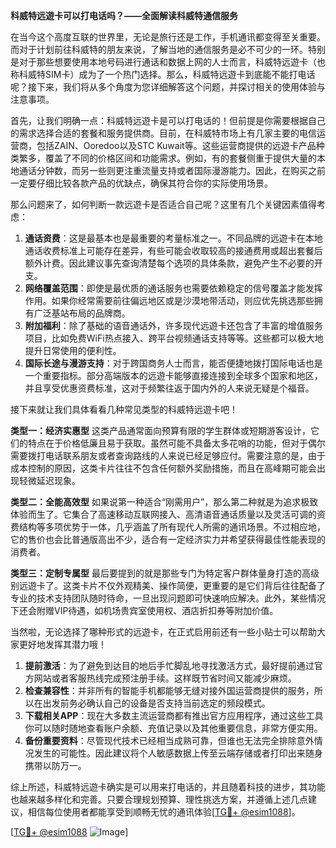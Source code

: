 **科威特远遊卡可以打电话吗？——全面解读科威特通信服务**

在当今这个高度互联的世界里，无论是旅行还是工作，手机通讯都变得至关重要。而对于计划前往科威特的朋友来说，了解当地的通信服务是必不可少的一环。特别是对于那些想要使用本地号码进行通话和数据上网的人士而言，科威特远遊卡（也称科威特SIM卡）成为了一个热门选择。那么，科威特远遊卡到底能不能打电话呢？接下来，我们将从多个角度为您详细解答这个问题，并探讨相关的使用体验与注意事项。

首先，让我们明确一点：科威特远遊卡是可以打电话的！但前提是你需要根据自己的需求选择合适的套餐和服务提供商。目前，在科威特市场上有几家主要的电信运营商，包括ZAIN、Ooredoo以及STC Kuwait等。这些运营商提供的远遊卡产品种类繁多，覆盖了不同的价格区间和功能需求。例如，有的套餐侧重于提供大量的本地通话分钟数，而另一些则更注重流量支持或者国际漫游能力。因此，在购买之前一定要仔细比较各款产品的优缺点，确保其符合你的实际使用场景。

那么问题来了，如何判断一款远遊卡是否适合自己呢？这里有几个关键因素值得考虑：

1. **通话资费**：这是最基本也是最重要的考量标准之一。不同品牌的远遊卡在本地通话收费标准上可能存在差异，有些可能会收取较高的接通费用或超出套餐后额外计费。因此建议事先查询清楚每个选项的具体条款，避免产生不必要的开支。
2. **网络覆盖范围**：即使是最优质的通话服务也需要依赖稳定的信号覆盖才能发挥作用。如果你经常需要前往偏远地区或是沙漠地带活动，则应优先挑选那些拥有广泛基站布局的品牌商。
3. **附加福利**：除了基础的语音通话外，许多现代远遊卡还包含了丰富的增值服务项目，比如免费WiFi热点接入、跨平台视频通话支持等等。这些都可以极大地提升日常使用的便利性。
4. **国际长途与漫游支持**：对于跨国商务人士而言，能否便捷地拨打国际电话也是一个重要指标。部分高端版本的远遊卡能够直接连接到全球多个国家和地区，并且享受优惠资费标准，这对于频繁往返于国内外的人来说无疑是个福音。

接下来就让我们具体看看几种常见类型的科威特远遊卡吧！

**类型一：经济实惠型**
这类产品通常面向预算有限的学生群体或短期游客设计，它们的特点在于价格低廉且易于获取。虽然可能不具备太多花哨的功能，但对于偶尔需要拨打电话联系朋友或者查询路线的人来说已经足够应付。需要注意的是，由于成本控制的原因，这类卡片往往不包含任何额外奖励措施，而且在高峰期可能会出现轻微延迟现象。

**类型二：全能高效型**
如果说第一种适合“刚需用户”，那么第二种就是为追求极致体验而生了。它集合了高速移动互联网接入、高清语音通话质量以及灵活可调的资费结构等多项优势于一体，几乎涵盖了所有现代人所需的通讯场景。不过相应地，它的售价也会比普通版高出不少，适合有一定经济实力并希望获得最佳性能表现的消费者。

**类型三：定制专属型**
最后要提到的就是那些专门为特定客户群体量身打造的高级别远遊卡了。这类卡片不仅外观精美、操作简便，更重要的是它们背后往往配备了专业的技术支持团队随时待命，一旦出现问题即可快速响应解决。此外，某些情况下还会附赠VIP待遇，如机场贵宾室使用权、酒店折扣券等附加价值。

当然啦，无论选择了哪种形式的远遊卡，在正式启用前还有一些小贴士可以帮助大家更好地发挥其潜力哦！

1. **提前激活**：为了避免到达目的地后手忙脚乱地寻找激活方式，最好提前通过官方网站或者客服热线完成预注册手续。这样既节省时间又能减少麻烦。
2. **检查兼容性**：并非所有的智能手机都能够无缝对接外国运营商提供的服务，所以在出发前务必确认自己的设备是否支持当前选定的频段模式。
3. **下载相关APP**：现在大多数主流运营商都有推出官方应用程序，通过这些工具你可以随时随地查看账户余额、充值记录以及其他重要信息，非常方便实用。
4. **备份重要资料**：尽管现代技术已经相当成熟可靠，但谁也无法完全排除意外情况发生的可能性。因此建议将个人敏感数据上传至云端存储或者打印出来随身携带以防万一。

综上所述，科威特远遊卡确实是可以用来打电话的，并且随着科技的进步，其功能也越来越多样化和完善。只要合理规划预算、理性挑选方案，并遵循上述几点建议，相信每位使用者都能享受到顺畅无忧的通讯体验[[TG💪+ @esim1088](https://t.me/s/esim1088)]。

[[TG💪+ @esim1088](https://t.me/s/esim1088) ![Image](https://i.postimg.cc/4NQfJmqS/Snipaste-2025-05-13-00-14-12.png)]